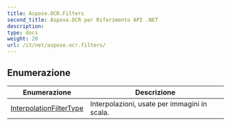 ```yaml
---
title: Aspose.OCR.Filters
second_title: Aspose.OCR per Riferimento API .NET
description: 
type: docs
weight: 20
url: /it/net/aspose.ocr.filters/
---
```



## Enumerazione

| Enumerazione | Descrizione |
| --- | --- |
| [InterpolationFilterType](./interpolationfiltertype/) | Interpolazioni, usate per immagini in scala. |


